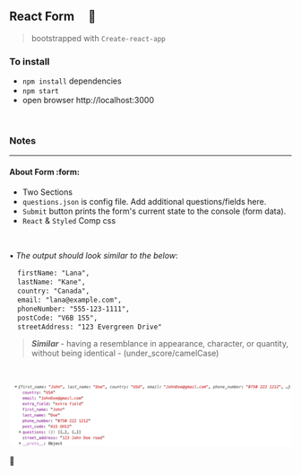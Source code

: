 ## React Form &nbsp; &nbsp; :violin:

> bootstrapped with `Create-react-app`

### To install
- `npm install` dependencies
- `npm start`
- open browser http://localhost:3000


<br/>

### Notes
---------

#### About Form :form:
- Two Sections
- `questions.json` is config file.  Add additional questions/fields here.
- `Submit` button prints the form\'s current state to the console (form data).
- `React` & `Styled` Comp css


<br/>

• _The output should look similar to the below_:


```
  firstName: "Lana",
  lastName: "Kane",
  country: "Canada",
  email: "lana@example.com",
  phoneNumber: "555-123-1111",
  postCode: "V6B 1S5",
  streetAddress: "123 Evergreen Drive"
```


 > ___Similar___ - having a resemblance in appearance, character, or quantity, without being identical          - (under_score/camelCase)


<br/>

 ![sample-reposnse](src/images/sample-response.png)


:100:
